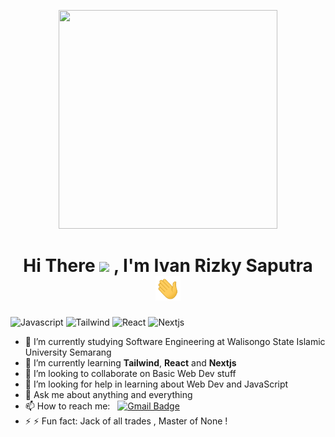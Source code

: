 <p align="Center" ><img src="https://camo.githubusercontent.com/3b7c592ede97b6138ffd4b1cc1541c2f3b11fd39/687474703a2f2f33312e6d656469612e74756d626c722e636f6d2f31376665613932306666333665663466356238373764353231366137616164392f74756d626c725f6d6f39786a65387a5a34317163626975666f315f313238302e676966" height="350px" width ="350px"></p>


<h1 align="Center">  Hi There <img src="https://media.giphy.com/media/WUlplcMpOCEmTGBtBW/giphy.gif" width="40px"> , I'm Ivan Rizky Saputra <img src="https://raw.githubusercontent.com/ABSphreak/ABSphreak/master/gifs/Hi.gif" width="40px" /> </h1>

![Javascript](https://img.shields.io/badge/Javascript-Beginer-yellow)
![Tailwind](https://img.shields.io/badge/Talwind-Beginer-brightgreen)
![React](https://img.shields.io/badge/React-Beginer-blue)
![Nextjs](https://img.shields.io/badge/Nextjs-Beginer-blueviolet)

- 🔭 I’m currently studying Software Engineering at Walisongo State Islamic University Semarang
- 🌱 I’m currently learning **Tailwind**, **React** and **Nextjs**
- 👯 I’m looking to collaborate on Basic Web Dev stuff
- 🤔 I’m looking for help in learning about Web Dev and JavaScript 
- 💬 Ask me about anything and everything
- 📫 How to reach me: &nbsp;&nbsp;[![Gmail Badge](https://img.shields.io/badge/-Gmail-c14438?style=flat-square&logo=Gmail&logoColor=white&link=mailto:ivnriizky@gmail.com)](mailto:ivnriizky@gmail.com)
- ⚡ ⚡ Fun fact: Jack of all trades , Master of None !

